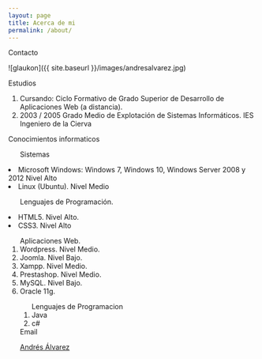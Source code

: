 ```yaml
---
layout: page
title: Acerca de mi
permalink: /about/
---
```

Contacto

![glaukon]({{ site.baseurl }}/images/andresalvarez.jpg)

Estudios
<ol>
    <li>Cursando: Ciclo Formativo de Grado Superior de Desarrollo de Aplicaciones Web (a distancia).</li>
    <li>2003 / 2005 Grado Medio de Explotación de Sistemas Informáticos. IES Ingeniero de la Cierva</li>
    </ol>
Conocimientos informaticos
<ol>Sistemas </ol>
    <li>Microsoft Windows: Windows 7, Windows 10, Windows Server 2008 y 2012 Nivel Alto</li>
    <li>Linux (Ubuntu). Nivel Medio</li>
<ol>Lenguajes de Programación.</ol>
    <li>HTML5. Nivel Alto.</li>
    <li>CSS3. Nivel Alto</li>
<ol>Aplicaciones Web.
   <li> Wordpress. Nivel Medio.</li>
    <li>Joomla. Nivel Bajo.</li>
    <li>Xampp. Nivel Medio.</li>
    <li>Prestashop. Nivel Medio.</li>
    <li>MySQL. Nivel Bajo.</li>
    <li>Oracle 11g.</li>
    
<ol>
    Lenguajes de Programacion
    <li>Java</li>
    <li>c#</li>
</ol>
Email 

[Andrés Álvarez](mailto:andresalvarezgonzalez@gmail.com)




